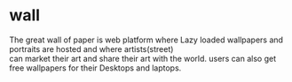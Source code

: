 
# wall
The great wall of paper is web platform where Lazy loaded wallpapers  and portraits are hosted and where artists(street) 
<br/>can market their art and share their art with the world. users can also get free wallpapers for their Desktops and laptops.
